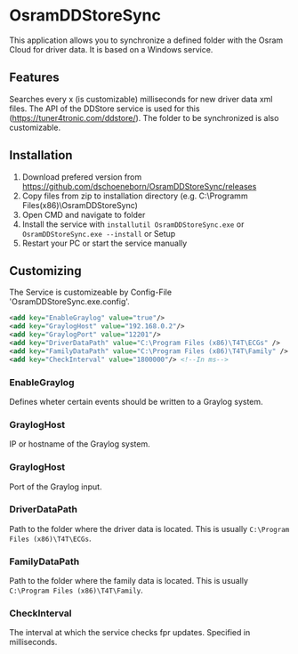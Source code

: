 # OsramDDStoreSync
This application allows you to synchronize a defined folder with the Osram Cloud for driver data. It is based on a Windows service.

## Features
Searches every x (is customizable) milliseconds for new driver data xml files. The API of the DDStore service is used for this (https://tuner4tronic.com/ddstore/). The folder to be synchronized is also customizable.

## Installation
1. Download prefered version from https://github.com/dschoeneborn/OsramDDStoreSync/releases
2. Copy files from zip to installation directory (e.g. C:\Programm Files(x86)\OsramDDStoreSync\)
3. Open CMD and navigate to folder
4. Install the service with `installutil OsramDDStoreSync.exe` or `OsramDDStoreSync.exe --install` or Setup
5. Restart your PC or start the service manually

## Customizing
The Service is customizeable by Config-File 'OsramDDStoreSync.exe.config'.

```xml
<add key="EnableGraylog" value="true"/>
<add key="GraylogHost" value="192.168.0.2"/>
<add key="GraylogPort" value="12201"/>
<add key="DriverDataPath" value="C:\Program Files (x86)\T4T\ECGs" />
<add key="FamilyDataPath" value="C:\Program Files (x86)\T4T\Family" />
<add key="CheckInterval" value="1800000"/> <!--In ms-->
```

### EnableGraylog
Defines wheter certain events should be written to a Graylog system.

### GraylogHost
IP or hostname of the Graylog system.

### GraylogHost
Port of the Graylog input.

### DriverDataPath
Path to the folder where the driver data is located. This is usually `C:\Program Files (x86)\T4T\ECGs`.

### FamilyDataPath
Path to the folder where the family data is located. This is usually `C:\Program Files (x86)\T4T\Family`.

### CheckInterval
The interval at which the service checks fpr updates. Specified in milliseconds.